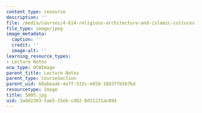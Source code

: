 ```yaml
---
content_type: resource
description: ''
file: /media/courses/4-614-religious-architecture-and-islamic-cultures-fall-2002/3a8d23835ae525ebcd628d11231ac894_5005.jpg
file_type: image/jpeg
image_metadata:
  caption: ''
  credit: ''
  image-alt: ''
learning_resource_types:
- Lecture Notes
ocw_type: OCWImage
parent_title: Lecture Notes
parent_type: CourseSection
parent_uid: 68abeaab-4eff-532c-e858-18d3ffb567bd
resourcetype: Image
title: 5005.jpg
uid: 3a8d2383-5ae5-25eb-cd62-8d11231ac894
---
```


